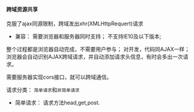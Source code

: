 #### 跨域资源共享

克服了ajax同源限制，跨域发出xhr(XMLHttpRequert)请求

* 兼容： 需要浏览器和服务器同时支持；
     不支持IE10及以下版本;

整个过程都是浏览器自动完成，不需要用户参与；
对开发，代码同AJAX一样；
浏览器会自动识别AJAX跨域请求，并自动添加请求头信息，有时会多出一次请求。

需要服务器实现cors接口，就可以跨域通信。


请求分类：
`简单请求`和`非简单请求`
* 简单请求： 请求方法head,get,post.







